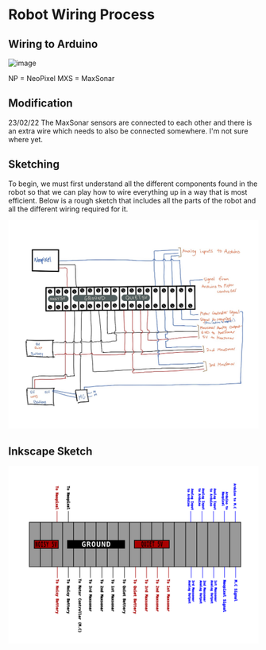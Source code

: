 # Robot Wiring Process

## Wiring to Arduino

![image](https://user-images.githubusercontent.com/125130687/224054340-bcbcc589-ae8f-42e9-824b-3f6bcebd990c.png)

NP = NeoPixel
MXS = MaxSonar

## Modification

23/02/22
The MaxSonar sensors are connected to each other and there is an extra wire which needs to also be connected somewhere. I'm not sure where yet. 

## Sketching

To begin, we must first understand all the different components found in the robot so that we can play how to wire everything up in a way that is most efficient. Below is a rough sketch that includes all the parts of the robot and all the different wiring required for it. 

<img src="/media/robotWiringBrainstorm.jpg">

## Inkscape Sketch

<img src="/media/robotWiring.svg">


